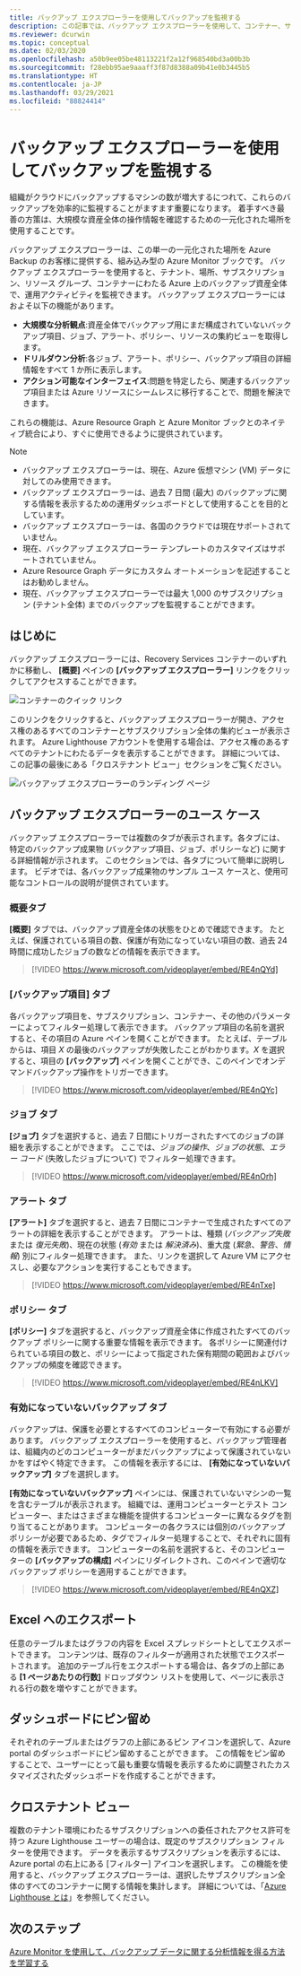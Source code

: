 ```yaml
---
title: バックアップ エクスプローラーを使用してバックアップを監視する
description: この記事では、バックアップ エクスプローラーを使用して、コンテナー、サブスクリプション、リージョン、およびテナントにわたるバックアップのリアルタイムでの監視を行う方法について説明します。
ms.reviewer: dcurwin
ms.topic: conceptual
ms.date: 02/03/2020
ms.openlocfilehash: a50b9ee05be48113221f2a12f968540bd3a00b3b
ms.sourcegitcommit: f28ebb95ae9aaaff3f87d8388a09b41e0b3445b5
ms.translationtype: HT
ms.contentlocale: ja-JP
ms.lasthandoff: 03/29/2021
ms.locfileid: "88824414"
---
```

# <a name="monitor-your-backups-with-backup-explorer"></a>バックアップ エクスプローラーを使用してバックアップを監視する

組織がクラウドにバックアップするマシンの数が増大するにつれて、これらのバックアップを効率的に監視することがますます重要になります。 着手すべき最善の方策は、大規模な資産全体の操作情報を確認するための一元化された場所を使用することです。

バックアップ エクスプローラーは、この単一の一元化された場所を Azure Backup のお客様に提供する、組み込み型の Azure Monitor ブックです。 バックアップ エクスプローラーを使用すると、テナント、場所、サブスクリプション、リソース グループ、コンテナーにわたる Azure 上のバックアップ資産全体で、運用アクティビティを監視できます。 バックアップ エクスプローラーにはおよそ以下の機能があります。

* **大規模な分析観点**:資産全体でバックアップ用にまだ構成されていないバックアップ項目、ジョブ、アラート、ポリシー、リソースの集約ビューを取得します。
* **ドリルダウン分析**:各ジョブ、アラート、ポリシー、バックアップ項目の詳細情報をすべて 1 か所に表示します。
* **アクション可能なインターフェイス**:問題を特定したら、関連するバックアップ項目または Azure リソースにシームレスに移行することで、問題を解決できます。

これらの機能は、Azure Resource Graph と Azure Monitor ブックとのネイティブ統合により、すぐに使用できるように提供されています。

> [!NOTE]
>
> * バックアップ エクスプローラーは、現在、Azure 仮想マシン (VM) データに対してのみ使用できます。
> * バックアップ エクスプローラーは、過去 7 日間 (最大) のバックアップに関する情報を表示するための運用ダッシュボードとして使用することを目的としています。
> * バックアップ エクスプローラーは、各国のクラウドでは現在サポートされていません。
> * 現在、バックアップ エクスプローラー テンプレートのカスタマイズはサポートされていません。
> * Azure Resource Graph データにカスタム オートメーションを記述することはお勧めしません。
> * 現在、バックアップ エクスプローラーでは最大 1,000 のサブスクリプション (テナント全体) までのバックアップを監視することができます。

## <a name="get-started"></a>はじめに

バックアップ エクスプローラーには、Recovery Services コンテナーのいずれかに移動し、 **[概要]** ペインの **[バックアップ エクスプローラー]** リンクをクリックしてアクセスすることができます。

![コンテナーのクイック リンク](media/backup-azure-monitor-with-backup-explorer/vault-quick-link.png)

このリンクをクリックすると、バックアップ エクスプローラーが開き、アクセス権のあるすべてのコンテナーとサブスクリプション全体の集約ビューが表示されます。 Azure Lighthouse アカウントを使用する場合は、アクセス権のあるすべてのテナントにわたるデータを表示することができます。 詳細については、この記事の最後にある「クロステナント ビュー」セクションをご覧ください。

![バックアップ エクスプローラーのランディング ページ](media/backup-azure-monitor-with-backup-explorer/explorer-landing-page.png)

## <a name="backup-explorer-use-cases"></a>バックアップ エクスプローラーのユース ケース

バックアップ エクスプローラーでは複数のタブが表示されます。各タブには、特定のバックアップ成果物 (バックアップ項目、ジョブ、ポリシーなど) に関する詳細情報が示されます。 このセクションでは、各タブについて簡単に説明します。 ビデオでは、各バックアップ成果物のサンプル ユース ケースと、使用可能なコントロールの説明が提供されています。

### <a name="the-summary-tab"></a>概要タブ

**[概要]** タブでは、バックアップ資産全体の状態をひとめで確認できます。 たとえば、保護されている項目の数、保護が有効になっていない項目の数、過去 24 時間に成功したジョブの数などの情報を表示できます。

> [!VIDEO https://www.microsoft.com/videoplayer/embed/RE4nQYd]

### <a name="the-backup-items-tab"></a>[バックアップ項目] タブ

各バックアップ項目を、サブスクリプション、コンテナー、その他のパラメーターによってフィルター処理して表示できます。 バックアップ項目の名前を選択すると、その項目の Azure ペインを開くことができます。 たとえば、テーブルからは、項目 *X* の最後のバックアップが失敗したことがわかります。*X* を選択すると、項目の **[バックアップ]** ペインを開くことができ、このペインでオンデマンドバックアップ操作をトリガーできます。

> [!VIDEO https://www.microsoft.com/videoplayer/embed/RE4nQYc]

### <a name="the-jobs-tab"></a>ジョブ タブ

**[ジョブ]** タブを選択すると、過去 7 日間にトリガーされたすべてのジョブの詳細を表示することができます。 ここでは、*ジョブの操作*、*ジョブの状態*、*エラー コード* (失敗したジョブについて) でフィルター処理できます。

> [!VIDEO https://www.microsoft.com/videoplayer/embed/RE4nOrh]

### <a name="the-alerts-tab"></a>アラート タブ

**[アラート]** タブを選択すると、過去 7 日間にコンテナーで生成されたすべてのアラートの詳細を表示することができます。 アラートは、種類 (*バックアップ失敗* または *復元失敗*)、現在の状態 (*有効* または *解決済み*)、重大度 (*緊急*、*警告*、*情報*) 別にフィルター処理できます。 また、リンクを選択して Azure VM にアクセスし、必要なアクションを実行することもできます。

> [!VIDEO https://www.microsoft.com/videoplayer/embed/RE4nTxe]

### <a name="the-policies-tab"></a>ポリシー タブ

**[ポリシー]** タブを選択すると、バックアップ資産全体に作成されたすべてのバックアップ ポリシーに関する重要な情報を表示できます。 各ポリシーに関連付けられている項目の数と、ポリシーによって指定された保有期間の範囲およびバックアップの頻度を確認できます。

> [!VIDEO https://www.microsoft.com/videoplayer/embed/RE4nLKV]

### <a name="the-backup-not-enabled-tab"></a>有効になっていないバックアップ タブ

バックアップは、保護を必要とするすべてのコンピューターで有効にする必要があります。 バックアップ エクスプローラーを使用すると、バックアップ管理者は、組織内のどのコンピューターがまだバックアップによって保護されていないかをすばやく特定できます。 この情報を表示するには、 **[有効になっていないバックアップ]** タブを選択します。

**[有効になっていないバックアップ]** ペインには、保護されていないマシンの一覧を含むテーブルが表示されます。 組織では、運用コンピューターとテスト コンピューター、またはさまざまな機能を提供するコンピューターに異なるタグを割り当てることがあります。 コンピューターの各クラスには個別のバックアップ ポリシーが必要であるため、タグでフィルター処理することで、それぞれに固有の情報を表示できます。 コンピューターの名前を選択すると、そのコンピューターの **[バックアップの構成]** ペインにリダイレクトされ、このペインで適切なバックアップ ポリシーを適用することができます。

> [!VIDEO https://www.microsoft.com/videoplayer/embed/RE4nQXZ]

## <a name="export-to-excel"></a>Excel へのエクスポート

任意のテーブルまたはグラフの内容を Excel スプレッドシートとしてエクスポートできます。 コンテンツは、既存のフィルターが適用された状態でエクスポートされます。 追加のテーブル行をエクスポートする場合は、各タブの上部にある **[1 ページあたりの行数]** ドロップダウン リストを使用して、ページに表示される行の数を増やすことができます。

## <a name="pin-to-the-dashboard"></a>ダッシュボードにピン留め

それぞれのテーブルまたはグラフの上部にあるピン アイコンを選択して、Azure portal のダッシュボードにピン留めすることができます。 この情報をピン留めすることで、ユーザーにとって最も重要な情報を表示するために調整されたカスタマイズされたダッシュボードを作成することができます。

## <a name="cross-tenant-views"></a>クロステナント ビュー

複数のテナント環境にわたるサブスクリプションへの委任されたアクセス許可を持つ Azure Lighthouse ユーザーの場合は、既定のサブスクリプション フィルターを使用できます。 データを表示するサブスクリプションを表示するには、Azure portal の右上にある [フィルター] アイコンを選択します。 この機能を使用すると、バックアップ エクスプローラーは、選択したサブスクリプション全体のすべてのコンテナーに関する情報を集計します。 詳細については、「[Azure Lighthouse とは](../lighthouse/overview.md)」を参照してください。

## <a name="next-steps"></a>次のステップ

[Azure Monitor を使用して、バックアップ データに関する分析情報を得る方法を学習する](./backup-azure-monitoring-use-azuremonitor.md)
